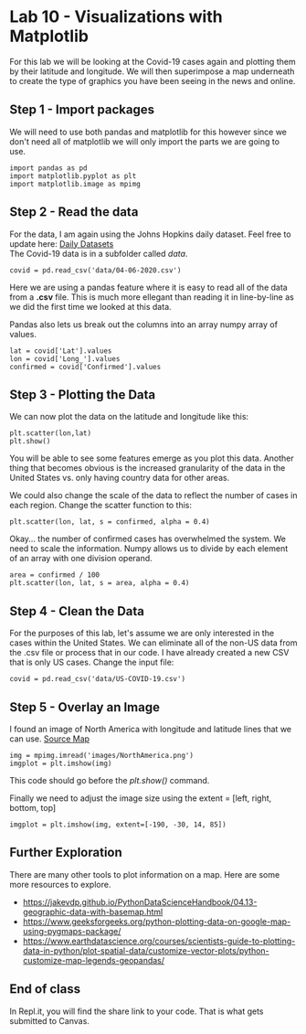 # Lab 10 - Visualizations with Matplotlib

For this lab we will be looking at the Covid-19 cases again and plotting them by their latitude and longitude. We will then superimpose a map underneath to create the type of graphics you have been seeing in the news and online.

## Step 1 - Import packages
We will need to use both pandas and matplotlib for this however since we don't need all of matplotlib we will only import the parts we are going to use.
```
import pandas as pd
import matplotlib.pyplot as plt
import matplotlib.image as mpimg
```

## Step 2 - Read the data
For the data, I am again using the Johns Hopkins daily dataset. Feel free to update here: [Daily Datasets](https://github.com/CSSEGISandData/COVID-19/tree/master/csse_covid_19_data/csse_covid_19_daily_reports)  
The Covid-19 data is in a subfolder called *data*.
```
covid = pd.read_csv('data/04-06-2020.csv')
```
Here we are using a pandas feature where it is easy to read all of the data from a **.csv** file. This is much more ellegant than reading it in line-by-line as we did the first time we looked at this data.

Pandas also lets us break out the columns into an array numpy array of values.
```
lat = covid['Lat'].values
lon = covid['Long_'].values
confirmed = covid['Confirmed'].values
```

## Step 3 - Plotting the Data
We can now plot the data on the latitude and longitude like this:
```
plt.scatter(lon,lat)
plt.show()
```
You will be able to see some features emerge as you plot this data. Another thing that becomes obvious is the increased granularity of the data in the United States vs. only having country data for other areas.

We could also change the scale of the data to reflect the number of cases in each region. Change the scatter function to this:
```
plt.scatter(lon, lat, s = confirmed, alpha = 0.4)
```
Okay... the number of confirmed cases has overwhelmed the system. We need to scale the information. Numpy allows us to divide by each element of an array with one division operand.
```
area = confirmed / 100
plt.scatter(lon, lat, s = area, alpha = 0.4)
```

## Step 4 - Clean the Data
For the purposes of this lab, let's assume we are only interested in the cases within the United States. We can eliminate all of the non-US data from the .csv file or process that in our code. I have already created a new CSV that is only US cases. Change the input file:
```
covid = pd.read_csv('data/US-COVID-19.csv')
```
## Step 5 - Overlay an Image
I found an image of North America with longitude and latitude lines that we can use.
[Source Map](https://legallandconverter.com/p45.html)
```
img = mpimg.imread('images/NorthAmerica.png')
imgplot = plt.imshow(img)
```
This code should go before the *plt.show()* command.

Finally we need to adjust the image size using the extent = [left, right, bottom, top]
```
imgplot = plt.imshow(img, extent=[-190, -30, 14, 85])
```

## Further Exploration
There are many other tools to plot information on a map. Here are some more resources to explore.
- https://jakevdp.github.io/PythonDataScienceHandbook/04.13-geographic-data-with-basemap.html
- https://www.geeksforgeeks.org/python-plotting-data-on-google-map-using-pygmaps-package/
- https://www.earthdatascience.org/courses/scientists-guide-to-plotting-data-in-python/plot-spatial-data/customize-vector-plots/python-customize-map-legends-geopandas/

## End of class
In Repl.it, you will find the share link to your code. That is what gets submitted to Canvas.
